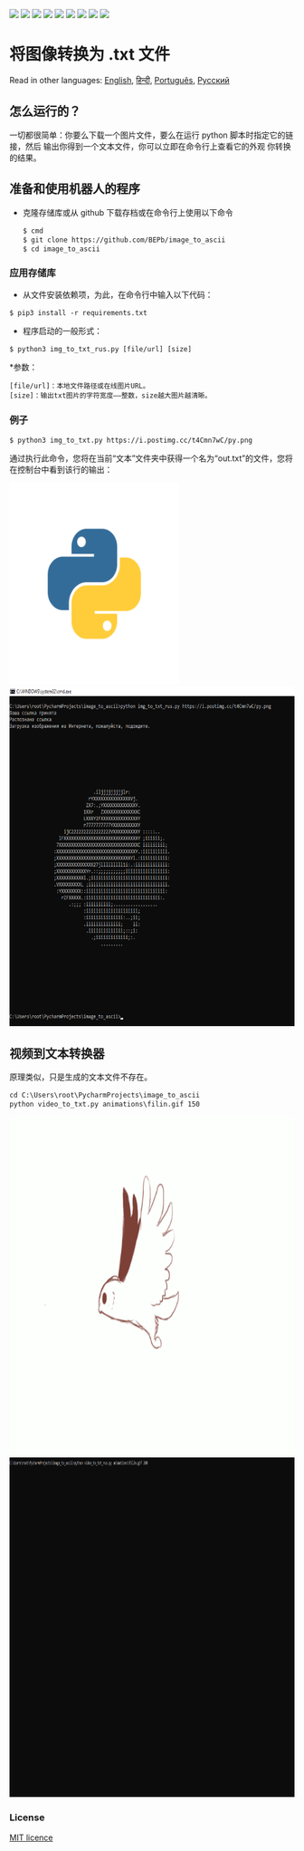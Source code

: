 <p>
  <img  src="https://img.shields.io/github/stars/BEPb/image_to_ascii" />
  <img src="https://img.shields.io/github/contributors/BEPb/image_to_ascii" />
  <img src="https://img.shields.io/github/last-commit/BEPb/image_to_ascii" />
  <img src="https://visitor-badge.laobi.icu/badge?page_id=BEPb.image_to_ascii" />
  <img src="https://img.shields.io/github/languages/count/BEPb/image_to_ascii" />
  <img src="https://img.shields.io/github/languages/top/BEPb/image_to_ascii" />

  <img src="https://img.shields.io/badge/license-MIT-blue.svg?color=f64152" />
  <img  src="https://img.shields.io/github/issues/BEPb/image_to_ascii" />
  <img  src="https://img.shields.io/github/issues-pr/BEPb/image_to_ascii" />
</p>


# 将图像转换为 .txt 文件
Read in other languages: [English](README.md), [हिन्दी](README.hindi.md), [Português](README.portuguese.md), [Русский](README.ru.md)

## 怎么运行的？

一切都很简单：你要么下载一个图片文件，要么在运行 python 脚本时指定它的链接，然后
输出你得到一个文本文件，你可以立即在命令行上查看它的外观
你转换的结果。

## 准备和使用机器人的程序

* 克隆存储库或从 github 下载存档或在命令行上使用以下命令

   ```commandline
   $ cmd
   $ git clone https://github.com/BEPb/image_to_ascii
   $ cd image_to_ascii
   ```

### 应用存储库
* 从文件安装依赖项，为此，在命令行中输入以下代码：

```shell
$ pip3 install -r requirements.txt
````

* 程序启动的一般形式：

```shell
$ python3 img_to_txt_rus.py [file/url] [size]
```

*参数：

```shell
[file/url]：本地文件路径或在线图片URL。
[size]：输出txt图片的字符宽度——整数，size越大图片越清晰。
```

### 例子
```shell
$ python3 img_to_txt.py https://i.postimg.cc/t4Cmn7wC/py.png
```
通过执行此命令，您将在当前“文本”文件夹中获得一个名为“out.txt”的文件，您将在控制台中看到该行的输出：

<img src="./pictures/py.png" alt="Bot logo" width="300" height="356.5">

<img src="./pictures/png.png" alt="Bot logo" width="600" height="600">


## 视频到文本转换器
原理类似，只是生成的文本文件不存在。

```commandline
cd C:\Users\root\PycharmProjects\image_to_ascii 
python video_to_txt.py animations\filin.gif 150
```

<img src="./animations/filin.gif" alt="Bot logo" width="800" height="600">

<img src="./animations/gif.gif" alt="Bot logo" width="800" height="600">



### License
[MIT licence](LICENSE)

